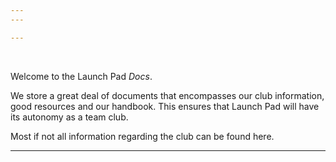 ```yaml
---
---

---
```


<br>

Welcome to the Launch Pad _Docs_.

We store a great deal of documents that encompasses our club information, good resources and our handbook. This ensures that Launch Pad will have its autonomy as a team club.

Most if not all information regarding the club can be found here.
<br>

---
